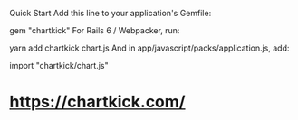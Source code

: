 Quick Start
Add this line to your application's Gemfile:

gem "chartkick"
For Rails 6 / Webpacker, run:

yarn add chartkick chart.js
And in app/javascript/packs/application.js, add:

import "chartkick/chart.js"


# https://chartkick.com/